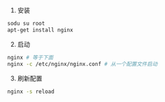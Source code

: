 1. 安装

```bash
sodu su root
apt-get install nginx
```

2. 启动

```bash
nginx # 等于下面
nginx -c /etc/nginx/nginx.conf # 从一个配置文件启动
```

3. 刷新配置

```bash
nginx -s reload
```
